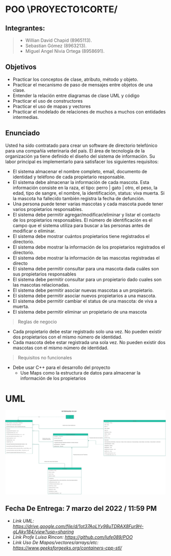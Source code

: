 # POO \PROYECTO1CORTE/

## Integrantes:
> * Willian David Chapid (8965113).
> * Sebastian Gómez (8963213).
> * Miguel Angel Nivia Ortega (8958691).

## Objetivos
* Practicar los conceptos de clase, atributo, método y objeto.
* Practicar el mecanismo de paso de mensajes entre objetos de una clase. 
* Entender la relación entre diagramas de clase UML y código
* Practicar el uso de constructores
* Practicar el uso de mapas y vectores
* Practicar el modelado de relaciones de muchos a muchos con entidades intermedias. 

## Enunciado
Usted ha sido contratado para crear un software de directorio telefónico para una compañía veterinaria del país. El 
área de tecnología de la organización ya tiene definido el diseño del sistema de información. Su labor principal es 
implementarlo para satisfacer los siguientes requisitos: 
* El sistema almacenar el nombre completo, email, documento de identidad y teléfono de cada propietario 
responsable. 
* El sistema debe almacenar la información de cada mascota. Esta información consiste en la raza, el tipo: 
perro | gato | otro, el peso, la edad, tipo de sangre, el nombre, la identificación, status: viva muerta. Si la 
mascota ha fallecido también registra la fecha de defunción. 
* Una persona puede tener varias mascotas y cada mascota puede tener varios propietarios responsables. 
* El sistema debe permitir agregar/modificar/eliminar y listar el contacto de los propietarios responsables. 
El número de identificación es el campo que el sistema utiliza para buscar a las personas antes de 
modificar o eliminar. 
* El sistema debe mostrar cuántos propietarios tiene registrados el directorio. 
* El sistema debe mostrar la información de los propietarios registrados el directorio. 
* El sistema debe mostrar la información de las mascotas registradas el directo
* El sistema debe permitir consultar para una mascota dada cuáles son sus propietarios responsables
* El sistema debe permitir consultar para un propietario dado cuales son las mascotas relacionadas. 
* El sistema debe permitir asociar nuevas mascotas a un propietario. 
* El sistema debe permitir asociar nuevos propietarios a una mascota.
* El sistema debe permitir cambiar el status de una mascota: de viva a muerta. 
* El sistema debe permitir eliminar un propietario de una mascota
> Reglas de negocio
* Cada propietario debe estar registrado solo una vez. No pueden existir dos propietarios con el mismo 
número de identidad. 
* Cada mascota debe estar registrada una sola vez. No pueden existir dos mascotas con el mismo número 
de identidad. 
> Requisitos no funcionales
* Debe usar C++ para el desarrollo del proyecto
  * Use Maps como la estructura de datos para almacenar la información de los propietarios

# UML
![UML-TRABAJO POO](https://github.com/sgomez1205/CORTEWMS/blob/master/UML-TRABAJO%20POO.png)

## Fecha De Entrega: 7 marzo del 2022 / 11:59 PM
* *Link UML: https://drive.google.com/file/d/1ot37AoLYy98uTDRAX8Fur9H-gLAky184/view?usp=sharing*
* *Link Profe Luisa Rincon: https://github.com/lufe089/POO*
* *Link Uso De Mapas/vectores/arrays/etc: https://www.geeksforgeeks.org/containers-cpp-stl/*
